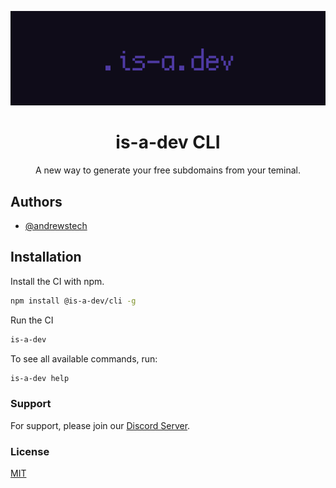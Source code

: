 ![Logo](https://raw.githubusercontent.com/is-a-dev/register/main/media/banner.png)

<h1 align="center">is-a-dev CLI</h1>
<p align="center">A new way to generate your free subdomains from your teminal.</p>

## Authors
- [@andrewstech](https://www.github.com/andrewstech)

## Installation
Install the CI with npm.

```bash
npm install @is-a-dev/cli -g
```

Run the CI

```bash
is-a-dev
```

To see all available commands, run:

```bash
is-a-dev help
```

### Support
For support, please join our [Discord Server](https://discord.gg/PZCGHz4RhQ).

### License
[MIT](https://choosealicense.com/licenses/mit/)
